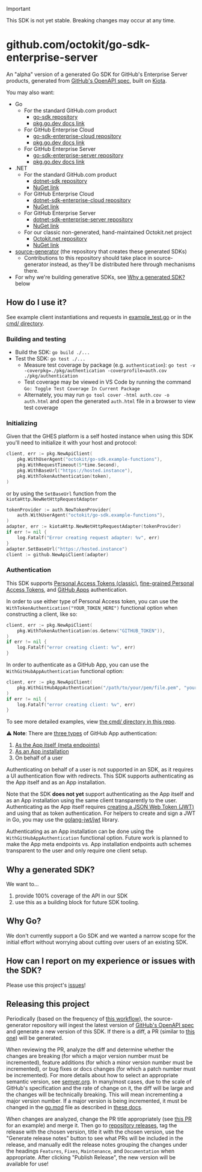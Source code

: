 > [!IMPORTANT]
> This SDK is not yet stable. Breaking changes may occur at any time.

# github.com/octokit/go-sdk-enterprise-server

An "alpha" version of a generated Go SDK for GitHub's Enterprise Server products, generated from [GitHub's OpenAPI spec](https://github.com/github/rest-api-description), built on [Kiota](https://github.com/microsoft/kiota).

You may also want:

- Go
	- For the standard GitHub.com product
		- [go-sdk repository](https://github.com/octokit/go-sdk)
		- [pkg.go.dev docs link](https://pkg.go.dev/github.com/octokit/go-sdk)
	- For GitHub Enterprise Cloud
		- [go-sdk-enterprise-cloud repository](https://github.com/octokit/go-sdk-enterprise-cloud)
		- [pkg.go.dev docs link](https://pkg.go.dev/github.com/octokit/go-sdk-enterprise-cloud)
	- For GitHub Enterprise Server
		- [go-sdk-enterprise-server repository](https://github.com/octokit/go-sdk-enterprise-server)
		- [pkg.go.dev docs link](https://pkg.go.dev/github.com/octokit/go-sdk-enterprise-server)
- .NET
	- For the standard GitHub.com product
		- [dotnet-sdk repository](https://github.com/octokit/dotnet-sdk)
		- [NuGet link](https://www.nuget.org/packages/GitHub.Octokit.SDK)
	- For GitHub Enterprise Cloud
		- [dotnet-sdk-enterprise-cloud repository](https://github.com/octokit/dotnet-sdk-enterprise-cloud)
		- [NuGet link](https://www.nuget.org/packages/GitHub.Octokit.GHEC.SDK/)
	- For GitHub Enterprise Server
		- [dotnet-sdk-enterprise-server repository](https://github.com/octokit/dotnet-sdk-enterprise-server)
		- [NuGet link](https://www.nuget.org/packages?q=GitHub.Octokit.GHES.SDK)
	- For our classic non-generated, hand-maintained Octokit.net project
		- [Octokit.net repository](https://github.com/octokit/octokit.net)
		- [NuGet link](https://www.nuget.org/packages/Octokit/)
- [source-generator](https://github.com/octokit/source-generator) (the repository that creates these generated SDKs)
	- Contributions to this repository should take place in source-generator instead, as they'll be distributed here through mechanisms there.
- For why we're building generative SDKs, see [Why a generated SDK?](#why-a-generated-sdk) below

## How do I use it?

See example client instantiations and requests in [example_test.go](pkg/example_test.go) or in the [cmd/ directory](cmd/).

### Building and testing

- Build the SDK: `go build ./...`
- Test the SDK: `go test ./...`
	- Measure test coverage by package (e.g. `authentication`): `go test -v -coverpkg=./pkg/authentication -coverprofile=auth.cov ./pkg/authentication`
	- Test coverage may be viewed in VS Code by running the command `Go: Toggle Test Coverage In Current Package`
	- Alternately, you may run `go tool cover -html auth.cov -o auth.html` and open the generated `auth.html` file in a browser to view test coverage

### Initializing

Given that the GHES platform is a self hosted instance when using this SDK you'll need to initialize it with your host and protocol:

```go
client, err := pkg.NewApiClient(
	pkg.WithUserAgent("octokit/go-sdk.example-functions"),
	pkg.WithRequestTimeout(5*time.Second),
	pkg.WithBaseUrl("https://hosted.instance"),
	pkg.WithTokenAuthentication(token),
)
```

or by using the `SetBaseUrl` function from the `kiotaHttp.NewNetHttpRequestAdapter` 

```go
tokenProvider := auth.NewTokenProvider(
	auth.WithUserAgent("octokit/go-sdk.example-functions"),
)
adapter, err := kiotaHttp.NewNetHttpRequestAdapter(tokenProvider)
if err != nil {
	log.Fatalf("Error creating request adapter: %v", err)
}
adapter.SetBaseUrl("https://hosted.instance")
client := github.NewApiClient(adapter)
```

### Authentication

This SDK supports [Personal Access Tokens (classic)](https://docs.github.com/en/authentication/keeping-your-account-and-data-secure/managing-your-personal-access-tokens#personal-access-tokens-classic), [fine-grained Personal Access Tokens](https://docs.github.com/en/authentication/keeping-your-account-and-data-secure/managing-your-personal-access-tokens#fine-grained-personal-access-tokens), and [GitHub Apps](https://docs.github.com/en/apps/creating-github-apps/authenticating-with-a-github-app/about-authentication-with-a-github-app) authentication.

In order to use either type of Personal Access token, you can use the `WithTokenAuthentication("YOUR_TOKEN_HERE")` functional option when constructing a client, like so:

```go
client, err := pkg.NewApiClient(
	pkg.WithTokenAuthentication(os.Getenv("GITHUB_TOKEN")),
)
if err != nil {
	log.Fatalf("error creating client: %v", err)
}
```

In order to authenticate as a GitHub App, you can use the `WithGitHubAppAuthentication` functional option:

```go
client, err := pkg.NewApiClient(
	pkg.WithGitHubAppAuthentication("/path/to/your/pem/file.pem", "your-client-ID", yourInstallationIDInt),
)
if err != nil {
	log.Fatalf("error creating client: %v", err)
}
```

To see more detailed examples, view [the cmd/ directory in this repo](cmd/).

⚠️ **Note**: There are [three types](https://docs.github.com/en/apps/creating-github-apps/authenticating-with-a-github-app/about-authentication-with-a-github-app) of GitHub App authentication:
1. [As the App itself (meta endpoints)](https://docs.github.com/en/rest/apps/apps?apiVersion=2022-11-28)
1. [As an App installation](https://docs.github.com/en/rest/authentication/endpoints-available-for-github-app-installation-access-tokens?apiVersion=2022-11-28)
1. On behalf of a user

Authenticating on behalf of a user is not supported in an SDK, as it requires a UI authentication flow with redirects. This SDK supports authenticating as the App itself and as an App installation.

Note that the SDK **does not yet** support authenticating as the App itself and as an App installation using the same client transparently to the user. Authenticating as the App itself requires [creating a JSON Web Token (JWT)](https://docs.github.com/en/apps/creating-github-apps/authenticating-with-a-github-app/generating-a-json-web-token-jwt-for-a-github-app) and using that as token authentication. For helpers to create and sign a JWT in Go, you may use the [golang-jwt/jwt](https://github.com/golang-jwt/jwt) library.

Authenticating as an App installation can be done using the `WithGitHubAppAuthentication` functional option. Future work is planned to make the App meta endpoints vs. App installation endpoints auth schemes transparent to the user and only require one client setup.

## Why a generated SDK?

We want to...
1.  provide 100% coverage of the API in our SDK
2.  use this as a building block for future SDK tooling.

## Why Go?

We don't currently support a Go SDK and we wanted a narrow scope for the initial effort without worrying about cutting over users of an existing SDK.

## How can I report on my experience or issues with the SDK?

Please use this project's [issues](https://github.com/octokit/go-sdk-enterprise-server/issues)!

## Releasing this project

Periodically (based on the frequency of [this workflow](https://github.com/octokit/source-generator/blob/main/.github/workflows/build-go.yml)), the source-generator repository will ingest the latest version of [GitHub's OpenAPI spec](https://github.com/github/rest-api-description) and generate a new version of this SDK. If there is a diff, a PR (similar to [this one](https://github.com/octokit/go-sdk-enterprise-server/pull/22)) will be generated.

When reviewing the PR, analyze the diff and determine whether the changes are breaking (for which a major version number must be incremented), feature additions (for which a minor version number must be incremented), or bug fixes or docs changes (for which a patch number must be incremented). For more details about how to select an appropriate semantic version, see [semver.org](https://semver.org/). In many/most cases, due to the scale of GitHub's specification and the rate of change on it, the diff will be large and the changes will be technically breaking. This will mean incrementing a major version number. If a major version is being incremented, it must be changed in the [go.mod](./go.mod) file as described in [these docs](https://go.dev/doc/modules/release-workflow#breaking).

When changes are analyzed, change the PR title appropriately (see [this PR](https://github.com/octokit/go-sdk-enterprise-server/pull/40) for an example) and merge it. Then go to [repository releases](https://github.com/octokit/go-sdk-enterprise-server/releases), tag the release with the chosen version, title it with the chosen version, use the "Generate release notes" button to see what PRs will be included in the release, and manually edit the release notes grouping the changes under the headings `Features`, `Fixes`, `Maintenance`, and `Documentation` when appropriate. After clicking "Publish Release", the new version will be available for use!
